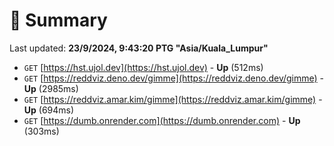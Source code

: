 # 📖 Summary
Last updated: **23/9/2024, 9:43:20 PTG "Asia/Kuala_Lumpur"**

- `GET` [https://hst.ujol.dev](https://hst.ujol.dev) - **Up** (512ms)
- `GET` [https://reddviz.deno.dev/gimme](https://reddviz.deno.dev/gimme) - **Up** (2985ms)
- `GET` [https://reddviz.amar.kim/gimme](https://reddviz.amar.kim/gimme) - **Up** (694ms)
- `GET` [https://dumb.onrender.com](https://dumb.onrender.com) - **Up** (303ms)
